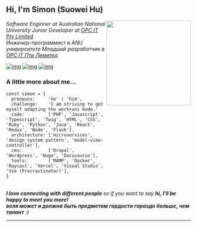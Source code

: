 <h2> Hi, I'm Simon (Suowei Hu) <!-- <img src="https://media.giphy.com/media/mGcNjsfWAjY5AEZNw6/giphy.gif" width="50"> --></h2>


<img align='right' src="https://camo.githubusercontent.com/62da68eb62b1e5f175f7d1f0191dd89a653d7908feb22d37d4a0ab07365d6791/68747470733a2f2f6d656469612e67697068792e636f6d2f6d656469612f4d3967624264396e6244724f5475314d71782f67697068792e676966" width="230">

<p><em>
Software Enginner at Australian National University
Junior Developer at <a href="https://opc.com.au/">OPC IT Pty Limited</a>
<br/>  
Инженер-программист в ANU университете
Младший разработчик в <a href="https://opc.com.au/">OPC IT Пти Лимитед</a>
</em></p>

<!-- [![GitHub](https://img.shields.io/github/followers/SuoweiHu?label=follow&style=social)](https://github.com/SuoweiHu) --><!-- &nbsp;  -->
<!-- [![Linkedin](https://img.shields.io/badge/-Suowei%20Hu-blue?style=flat-square&logo=Linkedin&logoColor=white&link=https://www.linkedin.com/in/suowei-hu-0249b0181/)](https://www.linkedin.com/in/suowei-hu-0249b0181/)  --><!-- &nbsp; -->
<!-- [![Hugo](https://img.shields.io/badge/Hugo-blue.svg?style=for-the-badge&logo=Hugo)](https://blog.simon-hu.org/) --><!--&nbsp; -->
<!-- [![Wechat](https://img.shields.io/badge/WeChat-07C160?style=for-the-badge&logo=wechat&logoColor=white)](https://cln.sh/XZlPyB2CmrJXqLsMr21b) --><!-- &nbsp; -->

[![img](https://img.shields.io/badge/-Gmail-black?style=flat-square&logo=gmail&logoColor=white)](mailto:suowei.h@gmail.com)
[![img](https://img.shields.io/badge/-LinkedIn-black?style=flat-square&logo=Linkedin&logoColor=white)](https://www.linkedin.com/in/suowei-hu-0249b0181/)
[![img](https://img.shields.io/badge/%20My%20Blog%20-black?style=flat-square&logo=Hugo&logoColor=white)](https://blog.simon-hu.org/)


### A little more about me...  

```
const simon = {
  pronouns:     'he' | 'him',
  challenge:    'I am striving to get myself adapting the work+uni mode.'
  code:         ['PHP', 'Javascript', 'Typescript', 'Twig', 'HTML', 'CSS', 'Ruby', 'Python', 'Java', 'React', 'Redux', 'Node', 'Flask'],
  architecture: ['microservices', 'design system pattern', 'model-view-controller'],
  cms:          ['Drupal', 'Wordpress', 'Hugo', 'Docusaurus'],
  tools:        ['MAMP', 'Docker', 'Raycast', 'Vercel', 'Visual Studio', 'Vim (Procrastinator)'],
}
```

<br/>
<em><b>I love connecting with different people</b> so if you want to say <b>hi, I'll be happy to meet you more!</em>
<br/>
<em>воля может и должна быть предметом гордости гораздо больше, чем талант</b> :)</em>

---

<!-- This read me is inspired from: -->
<!-- https://github.com/Thaiane/Thaiane -->
<!-- https://github.com/anmol098/anmol098 -->
<!-- ... -->
<!-- ... -->

